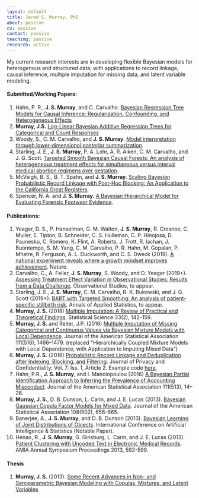 ```yaml
---
layout: default
title: Jared S. Murray, PhD
about: passive
cv: passive
contact: passive
teaching: passive
research: active
---
```


My current research interests are in developing flexible Bayesian models for heterogenous and structured data, with applications to record linkage, causal inference, multiple imputation for missing data, and latent variable modeling.

#### Submitted/Working Papers:
1. Hahn, P. R., **J. S. Murray**, and C. Carvalho. [Bayesian Regression Tree Models for Causal Inference: Regularization, Confounding, and Heterogeneous Effects](https://arxiv.org/abs/1706.09523)
1.  **Murray, J.S.**  [Log-Linear Bayesian Additive Regression Trees for Categorical and Count Responses](https://arxiv.org/abs/1701.01503) 
1. Woody, S., C. M. Carvalho, and **J. S. Murray**. [Model interpretation through lower-dimensional posterior summarization](https://arxiv.org/abs/1905.07103).
1. Starling, J. E., **J. S. Murray**, P. A. Lohr, A. R. Aiken, C. M. Carvalho, and J. G. Scott. [Targeted Smooth Bayesian Causal Forests: An analysis of heterogeneous treatment effects for simultaneous versus interval medical abortion regimens over gestation]().
1. McVeigh, B. S., B. T. Spahn, and **J. S. Murray**. [Scaling Bayesian Probabilistic Record Linkage with Post-Hoc Blocking: An Application to the California Great Registers](https://arxiv.org/abs/1905.05337).
1. Spencer, N. A. and **J. S. Murray**. [A Bayesian Hierarchical Model for Evaluating Forensic Footwear Evidence](https://arxiv.org/abs/1906.05244).





#### Publications:
1. Yeager, D. S., P. Hanselman, G. M. Walton, **J. S. Murray**, R. Crosnoe, C. Muller, E. Tipton, B. Schneider, C. S. Hulleman, C. P. Hinojosa, D. Paunesku, C. Romero, K. Flint, A. Roberts, J. Trott, R. Iachan, J. Buontempo, S. M. Yang, C. M. Carvalho, P. R. Hahn, M. Gopalan, P. Mhatre, R. Ferguson, A. L. Duckworth, and C. S. Dweck (2019). [A national experiment reveals where a growth mindset improves achievement](https://www.nature.com/articles/s41586-019-1466-y). Nature.
1. Carvalho, C., A. Feller, **J. S. Murray**, S. Woody, and D. Yeager (2019+). [Assessing Treatment Effect Variation in Observational Studies: Results from a Data Challenge](https://arxiv.org/abs/1907.07592). Observational Studies, to appear. 
1.  Starling, J. E., **J. S. Murray**, C. M. Carvalho, R. K. Bukowski, and J. G. Scott (2019+). [BART with Targeted Smoothing: An analysis of patient-specific stillbirth risk](https://arxiv.org/abs/1805.07656). Annals of Applied Statistics, to appear.
1. **Murray, J. S.** (2018) [Multiple Imputation: A Review of Practical and Theoretical Findings](https://arxiv.org/abs/1801.04058). Statistical Science 33(2), 142–159.
1. **Murray, J. S.** and Reiter, J.P. (2016) [Multiple Imputation of Missing Categorical and Continuous Values via Bayesian Mixture Models with Local Dependence](http://www.tandfonline.com/doi/abs/10.1080/01621459.2016.1174132). Journal of the American Statistical Association 111(516), 1466–1479. (replaced "Hierarchically Coupled Mixture Models with Local Dependence, with Application to Imputing Mixed Data")
1. **Murray, J. S.** (2016) [Probabilistic Record Linkage and Deduplication after Indexing, Blocking, and Filtering](http://repository.cmu.edu/jpc/vol7/iss1/2). Journal of Privacy and Confidentiality: Vol. 7: Iss. 1, Article 2. Example code [here](./files/fs-cquasi.R).
1. Hahn, P.R., **J. S. Murray**, and I. Manolopoulou (2016) [A Bayesian Partial Identification Approach to Inferring the Prevalence of Accounting Misconduct](http://www.tandfonline.com/doi/abs/10.1080/01621459.2015.1084307?journalCode=uasa20). Journal of the American Statistical Association 111(513), 14–26.
1. **Murray, J. S.**, D. B. Dunson, L. Carin, and J. E. Lucas (2013). [Bayesian Gaussian Copula Factor Models for Mixed Data](http://www.tandfonline.com/doi/abs/10.1080/01621459.2012.762328). Journal of the American Statistical Association 108(502), 656–665.
2. Banerjee, A., **J. S. Murray**, and D. B. Dunson (2013). [Bayesian Learning of Joint Distributions of Objects](http://arxiv.org/abs/1303.0449). International Conference on Artificial Intelligence & Statistics (Notable Paper).
3. Henao, R., **J. S. Murray**, G. Ginsburg, L. Carin, and J. E. Lucas (2013). [Patient Clustering with Uncoded Text in Electronic Medical Records](http://www.ncbi.nlm.nih.gov/pmc/articles/PMC3900202). AMIA Annual Symposium Proceedings 2013, 592-599.

#### Thesis
1. **Murray, J. S.** (2013). [Some Recent Advances in Non- and Semiparametric Bayesian Modeling with Copulas, Mixtures, and Latent Variables](http://stat.duke.edu/node/15030)
